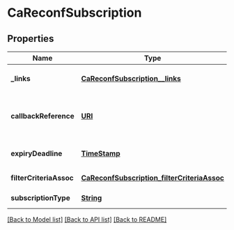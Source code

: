 # CaReconfSubscription
## Properties

Name | Type | Description | Notes
------------ | ------------- | ------------- | -------------
**\_links** | [**CaReconfSubscription__links**](CaReconfSubscription__links.md) |  | [optional] [default to null]
**callbackReference** | [**URI**](URI.md) | URI selected by the service consumer to receive notifications on the subscribed RNIS information. This shall be included both in the request and in response. | [default to null]
**expiryDeadline** | [**TimeStamp**](TimeStamp.md) |  | [optional] [default to null]
**filterCriteriaAssoc** | [**CaReconfSubscription_filterCriteriaAssoc**](CaReconfSubscription_filterCriteriaAssoc.md) |  | [default to null]
**subscriptionType** | [**String**](string.md) | Shall be set to \&quot;CaReconfSubscription\&quot;. | [default to null]

[[Back to Model list]](../README.md#documentation-for-models) [[Back to API list]](../README.md#documentation-for-api-endpoints) [[Back to README]](../README.md)

